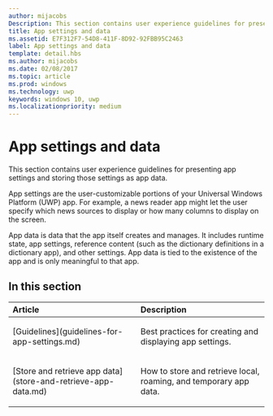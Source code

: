 ```yaml
---
author: mijacobs
Description: This section contains user experience guidelines for presenting app settings and storing those settings as app data.
title: App settings and data
ms.assetid: E7F312F7-54D8-411F-8D92-92FBB95C2463
label: App settings and data
template: detail.hbs
ms.author: mijacobs
ms.date: 02/08/2017
ms.topic: article
ms.prod: windows
ms.technology: uwp
keywords: windows 10, uwp
ms.localizationpriority: medium
---
```


# App settings and data




This section contains user experience guidelines for presenting app settings and storing those settings as app data.

App settings are the user-customizable portions of your Universal Windows Platform (UWP) app. For example, a news reader app might let the user specify which news sources to display or how many columns to display on the screen.

App data is data that the app itself creates and manages. It includes runtime state, app settings, reference content (such as the dictionary definitions in a dictionary app), and other settings. App data is tied to the existence of the app and is only meaningful to that app.
## In this section
<table>
<colgroup>
<col width="50%" />
<col width="50%" />
</colgroup>
<thead>
<tr class="header">
<th align="left">Article</th>
<th align="left">Description</th>
</tr>
</thead>
<tbody>
<tr class="odd">
<td align="left"><p>[Guidelines](guidelines-for-app-settings.md)</p></td>
<td align="left"><p>Best practices for creating and displaying app settings.</p></td>
</tr>
<tr class="even">
<td align="left"><p>[Store and retrieve app data](store-and-retrieve-app-data.md)</p></td>
<td align="left"><p>How to store and retrieve local, roaming, and temporary app data.</p></td>
</tr>
</tbody>
</table>




